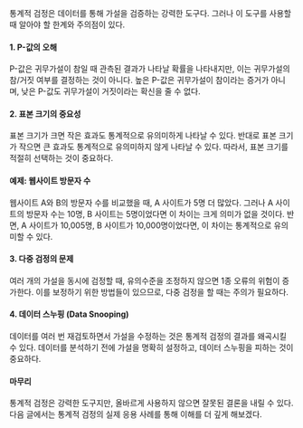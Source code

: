 통계적 검정은 데이터를 통해 가설을 검증하는 강력한 도구다. 그러나 이 도구를 사용할 때 알아야 할 한계와 주의점이 있다.

#### 1. P-값의 오해

P-값은 귀무가설이 참일 때 관측된 결과가 나타날 확률을 나타내지만, 이는 귀무가설의 참/거짓 여부를 결정하는 것이 아니다. 높은 P-값은 귀무가설이 참이라는 증거가 아니며, 낮은 P-값도 귀무가설이 거짓이라는 확신을 줄 수 없다.

#### 2. 표본 크기의 중요성

표본 크기가 크면 작은 효과도 통계적으로 유의미하게 나타날 수 있다. 반대로 표본 크기가 작으면 큰 효과도 통계적으로 유의미하지 않게 나타날 수 있다. 따라서, 표본 크기를 적절히 선택하는 것이 중요하다.

#### 예제: 웹사이트 방문자 수

웹사이트 A와 B의 방문자 수를 비교했을 때, A 사이트가 5명 더 많았다. 그러나 A 사이트의 방문자 수는 10명, B 사이트는 5명이었다면 이 차이는 크게 의미가 없을 것이다. 반면, A 사이트가 10,005명, B 사이트가 10,000명이었다면, 이 차이는 통계적으로 유의미할 수 있다.

#### 3. 다중 검정의 문제

여러 개의 가설을 동시에 검정할 때, 유의수준을 조정하지 않으면 1종 오류의 위험이 증가한다. 이를 보정하기 위한 방법들이 있으므로, 다중 검정을 할 때는 주의가 필요하다.

#### 4. 데이터 스누핑 (Data Snooping)

데이터를 여러 번 재검토하면서 가설을 수정하는 것은 통계적 검정의 결과를 왜곡시킬 수 있다. 데이터를 분석하기 전에 가설을 명확히 설정하고, 데이터 스누핑을 피하는 것이 중요하다.

#### 마무리

통계적 검정은 강력한 도구지만, 올바르게 사용하지 않으면 잘못된 결론을 내릴 수 있다. 다음 글에서는 통계적 검정의 실제 응용 사례를 통해 이해를 더 깊게 해보겠다.